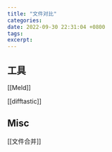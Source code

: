 ```yaml
---
title: "文件对比"
categories: 
date: 2022-09-30 22:31:04 +0800
tags: 
excerpt: 
---
```






## 工具

[[Meld]]

[[difftastic]]




## Misc

[[文件合并]]

